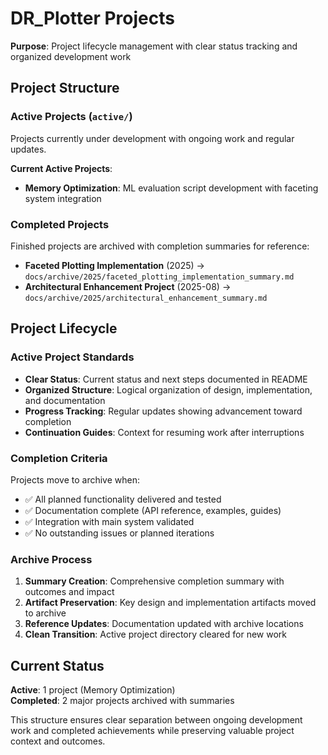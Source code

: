 # DR_Plotter Projects

**Purpose**: Project lifecycle management with clear status tracking and organized development work

## Project Structure

### Active Projects (`active/`)
Projects currently under development with ongoing work and regular updates.

**Current Active Projects**:
- **Memory Optimization**: ML evaluation script development with faceting system integration

### Completed Projects
Finished projects are archived with completion summaries for reference:
- **Faceted Plotting Implementation** (2025) → `docs/archive/2025/faceted_plotting_implementation_summary.md`
- **Architectural Enhancement Project** (2025-08) → `docs/archive/2025/architectural_enhancement_summary.md`

## Project Lifecycle

### Active Project Standards
- **Clear Status**: Current status and next steps documented in README
- **Organized Structure**: Logical organization of design, implementation, and documentation
- **Progress Tracking**: Regular updates showing advancement toward completion
- **Continuation Guides**: Context for resuming work after interruptions

### Completion Criteria
Projects move to archive when:
- ✅ All planned functionality delivered and tested
- ✅ Documentation complete (API reference, examples, guides)
- ✅ Integration with main system validated
- ✅ No outstanding issues or planned iterations

### Archive Process
1. **Summary Creation**: Comprehensive completion summary with outcomes and impact
2. **Artifact Preservation**: Key design and implementation artifacts moved to archive
3. **Reference Updates**: Documentation updated with archive locations
4. **Clean Transition**: Active project directory cleared for new work

## Current Status

**Active**: 1 project (Memory Optimization)  
**Completed**: 2 major projects archived with summaries

This structure ensures clear separation between ongoing development work and completed achievements while preserving valuable project context and outcomes.